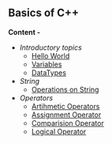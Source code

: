 ## Basics of C++

**Content -**
- *Introductory topics*
  - [Hello World](https://github.com/chandbud5/CPP_Basics/blob/master/01-HelloWorld.cpp)
  - [Variables](https://github.com/chandbud5/CPP_Basics/blob/master/02-Variables.cpp)
  - [DataTypes](https://github.com/chandbud5/CPP_Basics/blob/master/03-DataTypes.cpp)
- *String*
  - [Operations on String](https://github.com/chandbud5/CPP_Basics/blob/master/04-Working%20with%20strings.cpp)
- *Operators*
  - [Artihmetic Operators](https://github.com/chandbud5/CPP_Basics/blob/master/05.Arithmetic.cpp)
  - [Assignment Operator](https://github.com/chandbud5/CPP_Basics/blob/master/06.Assignment.cpp)
  - [Comparision Operator](https://github.com/chandbud5/CPP_Basics/blob/master/07.Comparision_Operator.cpp)
  - [Logical Operator](https://github.com/chandbud5/CPP_Basics/blob/master/08.Logical.cpp)
